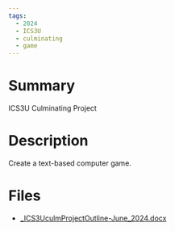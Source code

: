 ```yaml
---
tags:
  - 2024
  - ICS3U
  - culminating
  - game
---
```


# Summary

ICS3U Culminating Project

# Description

Create a text-based computer game.

# Files

*   [\_ICS3UculmProjectOutline-June\_2024.docx](resources/Asma_Arif/_ICS3UculmProjectOutline-June_2024.docx)

